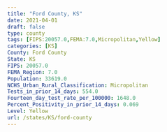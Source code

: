 ```yaml
---
title: "Ford County, KS"
date: 2021-04-01
draft: false
type: county
tags: [FIPS:20057.0,FEMA:7.0,Micropolitan,Yellow]
categories: [KS]
County: Ford County
State: KS
FIPS: 20057.0
FEMA_Region: 7.0
Population: 33619.0
NCHS_Urban_Rural_Classification: Micropolitan
Tests_in_prior_14_days: 554.0
Fourteen_day_test_rate_per_100000: 1648.0
Percent_Positivity_in_prior_14_days: 0.069
Level: Yellow
url: /states/KS/ford-county
---
```



